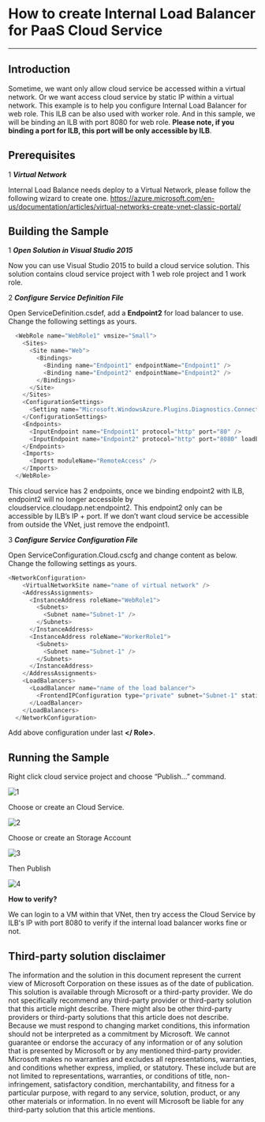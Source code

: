 # How to create Internal Load Balancer for PaaS Cloud Service
---
## Introduction
Sometime, we want only allow cloud service be accessed within a virtual network. Or we want access cloud service by static IP within a virtual network.
This example is to help you configure Internal Load Balancer for web role. This ILB can be also used with worker role. And in this sample, we will be binding an ILB with port 8080 for web role.
**Please note, if you binding a port for ILB, this port will be only accessible by ILB**.  

## Prerequisites
1	*__Virtual Network__*

Internal Load Balance needs deploy to a Virtual Network, please follow the following wizard to create one.
https://azure.microsoft.com/en-us/documentation/articles/virtual-networks-create-vnet-classic-portal/

## Building the Sample
1	*__Open Solution in Visual Studio 2015__*

Now you can use Visual Studio 2015 to build a cloud service solution.
This solution contains cloud service project with 1 web role project and 1 work role. 

2	*__Configure Service Definition File__*

Open ServiceDefinition.csdef, add a __Endpoint2__ for load balancer to use.
Change the following settings as yours.
```c#
  <WebRole name="WebRole1" vmsize="Small">
    <Sites>
      <Site name="Web">
        <Bindings>
          <Binding name="Endpoint1" endpointName="Endpoint1" />
          <Binding name="Endpoint2" endpointName="Endpoint2" />
        </Bindings>
      </Site>
    </Sites>
    <ConfigurationSettings>
      <Setting name="Microsoft.WindowsAzure.Plugins.Diagnostics.ConnectionString" />
    </ConfigurationSettings>
    <Endpoints>
      <InputEndpoint name="Endpoint1" protocol="http" port="80" />
      <InputEndpoint name="Endpoint2" protocol="http" port="8080" loadBalancer="name of the load balancer" />
    </Endpoints>
    <Imports>
      <Import moduleName="RemoteAccess" />
    </Imports>
  </WebRole>
```
This cloud service has 2 endpoints, once we binding endpoint2 with ILB, endpoint2 will no longer accessible by cloudservice.cloudapp.net:endpoint2. This endpoint2 only can be accessible by ILB’s IP + port.
If we don’t want cloud service be accessible from outside the VNet, just remove the endpoint1. 

3	*__Configure Service Configuration File__*

Open ServiceConfiguration.Cloud.cscfg and change content as below.
Change the following settings as yours.
```c#
<NetworkConfiguration>
    <VirtualNetworkSite name="name of virtual network" />
    <AddressAssignments>
      <InstanceAddress roleName="WebRole1">
        <Subnets>
          <Subnet name="Subnet-1" />
        </Subnets>
      </InstanceAddress>
      <InstanceAddress roleName="WorkerRole1">
        <Subnets>
          <Subnet name="Subnet-1" />
        </Subnets>
      </InstanceAddress>
    </AddressAssignments>
    <LoadBalancers>
      <LoadBalancer name="name of the load balancer">
        <FrontendIPConfiguration type="private" subnet="Subnet-1" staticVirtualNetworkIPAddress="static-IP-address" />
      </LoadBalancer>
    </LoadBalancers>
  </NetworkConfiguration>
```
Add above configuration under last  __&lt;/ Role>__.

## Running the Sample

Right click cloud service project and choose “Publish…” command.

![1](https://github.com/SpAiNiOr/AzureILBSample/Images/1.jpg)

Choose or create an Cloud Service.

![2](https://github.com/SpAiNiOr/AzureILBSample/Images/2.jpg)

Choose or create an Storage Account

![3](https://github.com/SpAiNiOr/AzureILBSample/Images/3.jpg)

Then Publish

![4](https://github.com/SpAiNiOr/AzureILBSample/Images/4.jpg)

__How to verify?__ 

We can login to a VM within that VNet, then try access the Cloud Service by ILB's IP  with port 8080 to verify if the internal load balancer works fine or not.

## Third-party solution disclaimer

The information and the solution in this document represent the current view of Microsoft Corporation on these issues as of the date of publication. This solution is available through Microsoft or a third-party provider. We do not specifically recommend any third-party provider or third-party solution that this article might describe. There might also be other third-party providers or third-party solutions that this article does not describe. Because we must respond to changing market conditions, this information should not be interpreted as a commitment by Microsoft. We cannot guarantee or endorse the accuracy of any information or of any solution that is presented by Microsoft or by any mentioned third-party provider. 
Microsoft makes no warranties and excludes all representations, warranties, and conditions whether express, implied, or statutory. These include but are not limited to representations, warranties, or conditions of title, non-infringement, satisfactory condition, merchantability, and fitness for a particular purpose, with regard to any service, solution, product, or any other materials or information. In no event will Microsoft be liable for any third-party solution that this article mentions.
